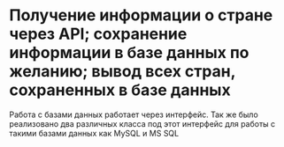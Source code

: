 # Получение информации о стране через API; сохранение информации в базе данных по желанию; вывод всех стран, сохраненных в базе данных

Работа с базами данных работает через интерфейс. Так же было реализовано два различных класса под этот интерфейс для работы с такими базами данных как MySQL и MS SQL
